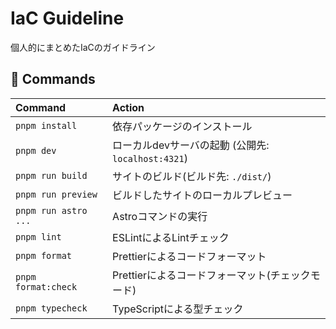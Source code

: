# IaC Guideline

個人的にまとめたIaCのガイドライン

## 🧞 Commands

| Command              | Action                                             |
| :------------------- | :------------------------------------------------- |
| `pnpm install`       | 依存パッケージのインストール                       |
| `pnpm dev`           | ローカルdevサーバの起動 (公開先: `localhost:4321`) |
| `pnpm run build`     | サイトのビルド(ビルド先: `./dist/`)                |
| `pnpm run preview`   | ビルドしたサイトのローカルプレビュー               |
| `pnpm run astro ...` | Astroコマンドの実行                                |
| `pnpm lint`          | ESLintによるLintチェック                           |
| `pnpm format`        | Prettierによるコードフォーマット                   |
| `pnpm format:check`  | Prettierによるコードフォーマット(チェックモード)   |
| `pnpm typecheck`     | TypeScriptによる型チェック                         |
